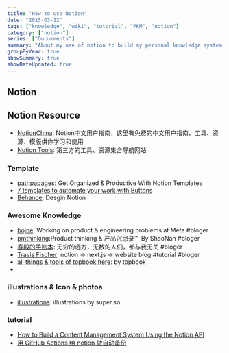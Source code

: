 ```yaml
---
title: "How to use Notion"
date: "2015-03-12"
tags: ["knowledge", "wiki", "tutorial", "PKM", "notion"]
category: ["notion"]
series: ["Documments"]
summary: "About my use of notion to build my personal knowledge system. Includes notion database, table, function, extension, template."
groupByYear: true
showSummary: true
showDateUpdated: true
---
```


## Notion

## Notion Resource
- [NotionChina](https://notionchina.co/): Notion中文用户指南，这里有免费的中文用户指南、工具、资源、模版供你学习和使用
- [Notion Tools](https://www.alexglv.com/notion-tools): 第三方的工具、资源集合导航网站

### Template
- [pathpapages](https://www.pathpages.com/): Get Organized & Productive With Notion Templates
- [7 templates to automate your work with Buttons](https://www.notion.so/templates/collections/7-templates-to-automate-your-work-with-buttons)
- [Behance](https://www.behance.net/search/projects?search=notion&tracking_source=typeahead_nav_direct): Desgin Notion

### Awesome Knowledge

- [bojne](https://bojne.com/): Working on product & engineering problems at Meta #bloger
- [pmthinking](https://www.pmthinking.com/):Product thinking & 产品沉思录™  By ShaoNan  #bloger
- [春殿的手账本](https://tonoko.notion.site/5a23e43b26e64651be75a22693564ce3): 无穷的远方，无数的人们，都与我无关  #bloger
- [Travis Fischer](https://transitivebullsh.it/about): notion → next.js → website blog #tutorial #bloger
- [all things & tools of topbook here](https://topbook.notion.site/all-things-tools-of-topbook-here-37633925aac7422092e282aff8d8bb14): by topbook
- 

### illustrations & Icon & photoa
- [illustrations](https://super.so/illustrations): illustrations by super.so

### tutorial
- [How to Build a Content Management System Using the Notion API](https://www.appsmith.com/blog/using-the-notion-api-to-build-a-content-management-system)
- [用 GitHub Actions 给 notion 做自动备份](https://chegi-vercel-blog.vercel.app/home/article-list/Code/article-content/8ce70358-e222-412b-88e1-3f35227ffb44)